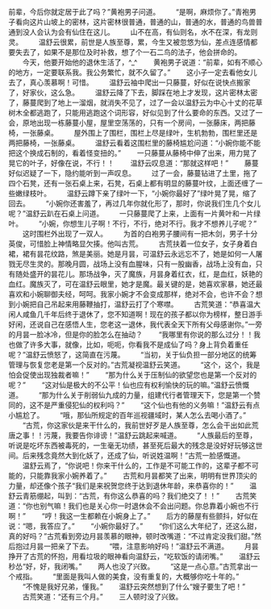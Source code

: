 前辈，今后你就定居于此了吗？”黄袍男子问道。
　　“是啊，麻烦你了。”青袍男子看向这片山坡上的密林，这片密林很普通，普通的山，普通的水，普通的鸟兽普通到没人会认为会有仙住在这儿。
　　山不在高，有仙则名，水不在深，有龙则灵。
　　温舒云很累，前世是人族至尊，累，今生又被忽悠为仙，差点连感情都要失去了，如果不是那位及时补救，想了个一石二鸟的法子，他会拼命的。
　　今天，他要开始他的退休生活了，^_^
　　黄袍男子说道：“前辈，如有不顺心的地方，一定要联系我。我公务繁忙，就不久留了。”
　　这小子一定去看他女儿去了，真心羡慕啊！可惜。
　　温舒云袖中爬出一只藤蔓，好似在说快点搬家了，好家伙，这么急。
　　温舒云降了下去，脚踩在地上才发现，这片密林太密了，藤蔓爬到了地上一溜烟，就消失不见了，过了一会以温舒云为中心十丈的花草树木全都逃跑了，只能用逃跑这个词形容，好似见到了什么要命的东西。又过了一会，原地出现一栋藤蔓小屋，屋里空荡荡的，只有一个房间，一张藤床，两把藤椅，一张藤桌。
　　屋外围上了围栏，围栏上尽是绿叶，生机勃勃，围栏里还是两把藤椅，一张藤桌。
　　温舒云看着这围栏里的藤椅尴尬问道：“小婉你能不能把这个换成石制的，看着怪变扭的。”
　　一只藤蔓从藤椅中伸了出来，用力晃了晃它的叶子，好像在说，不行！！
　　温舒云叹息道：“那就这样吧！”
　　藤蔓好似迟疑了一下，隐约能听到一声叹息。
　　过了一会，藤蔓钻进了土里，拖了四个石凳，还有一张石桌上来，石凳，石桌上都有明显的藤蔓叶纹，上面还缠了一些嫩绿枝叶。
　　温舒云蹲下亲了绿叶一下，“小婉你最好了”绿叶晃了晃，缩了回去。
　　“小婉你还害羞了，再过几年你就化形了，那时，你说我们生几个女儿呢？”温舒云趴在石桌上问道。
　　一只藤蔓爬了上来，上面有一片黄叶和一片绿叶。
　　“小婉，你想生儿子啊！不行，不行，绝对不行。我才不想养儿子呢？”
　　这时围栏外出现了一双人。
　　为首的白袍男子腰间有一把木剑，男子十分英俊，可惜脸上神情略显欠揍。他叫古荒。
　　古荒扶着一位女子，女子身着白裙，裙有昙花纹路，煞是美丽。她是月昙，可温舒云永远忘不了，她是如何一人屠戮无尽生灵的。那晚月圆，战场上没有血腥味，只有一股幽香，战场上没有血，只有随处盛开的昙花儿。那场战争，灭了魔族，月昙身着红衣，红，是血红，妖艳的血红。魔族灭了，可在温舒云眼里，她才是魔。最关键的是，她喜欢家暴，她还最喜欢和小婉聊御夫经，呵呵。我家小婉才不会变成那样，绝对不会，也许不会？想到小婉把自己吊起来用藤鞭抽打，温舒云打了个寒噤。
　　古荒笑道：“恭喜温大闲人咸鱼几千年后终于退休了，您不知道啊！现在的孩子都以你为榜样，整日游手好闲，还说自己在感悟人生，您老这一退休，我代表全天下所有父母感谢你。”一旁的月昙一脸冰冷，但是你的脸怎么在抽动？
　　“我哪里有你说的那么过分！！我也做了许多大事，就像，比如，呃呃，你看我不是成仙了吗？身上背负着重任呢？”温舒云愤怒了，这简直在污蔑。
　　“当初，关于仙负担一部分地区的统筹管理与恢复您老是第一个反对的。”古荒凝视温舒云笑道。
　　“这个，这个，我是怕会促使出现独裁者嘛！”
　　“那为什么关于压制仙的欲望您也是第一个反对的呢？”
　　“这对仙是极大的不公平！仙也应有权利愉快的玩的嘛。”温舒云愤慨道。
　　“那为什么关于削弱仙九成的力量，组建代行者管理天下，您是第一个赞同的，这不是严重侵犯仙的权利吗？”
　　“这个仙也有他的义务嘛！”温舒云有点小尴尬了。
　　“哦，那仙所规定的百年巡视疆域时，某人怎么去喝小酒了。”
　　“古荒，你这家伙是来干什么的，我前世好歹是人族至尊，怎么会干出如此荒唐之事！！污蔑，我要告你诽谤！”温舒云跳起来喊道。
　　“人族最后的至尊，听说是吃坏东西被毒死的，一生毫无功绩，甚至死后最大的残念是没好好玩够这世间。后来残念竟然大到化妖了，还成了仙，听说姓温啊！”古荒一脸感慨道。
　　温舒云焉了，“你说吧！你来干什么的，工作是不可能工作的，这辈子都不可能的，只能靠我家小婉养着了。”
　　古荒和月昙都笑了出来，明明有世界顶尖的力量，却还像个孩子“我们是来祝贺您终于达到退休年龄，来恭喜你的！”
　　温舒云青筋绷起，叫到：“古荒，有你这么恭喜的吗？我们绝交了！！”
　　古荒笑道：“你也别气嘛！我们也是关心你一时退休会不会出问题。你总靠着小婉也不行啊！”
　　“哼！我这一生都赖在小婉身上了。”
　　后方的藤屋有些颤抖，好似在说：“嗯，我答应了。”
　　“小婉你最好了。”
　　“你们这么大年纪了，还这么甜，真的好吗？”古荒看到旁边月昙羡慕的眼神，顿时改嘴道：“不过肯定没我们甜。”然后抱过月昙一把亲了下去。
　　“喂，注意影响好吗！”温舒云不满道。
　　月昙挣开了古荒的怀抱，用看垃圾的眼神看向温舒云，“吃软饭的请闭嘴。”
　　温舒云秒怂“好，好，我闭嘴。”
　　两人也没了兴致。
　　“这是一点心意。”古荒拿出一个戒指。
　　“里面是我叫人做的美食，没有重复的，大概够你吃十年的。”
　　“不愧是我好兄弟，懂我。”
　　温舒云突然想到了什么“嫂子要生了吧！”
　　古荒笑道：“还有三个月。”
　　三人顿时没了兴致。